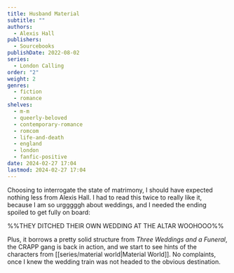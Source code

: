 ```yaml
---
title: Husband Material
subtitle: ""
authors:
  - Alexis Hall
publishers:
  - Sourcebooks
publishDate: 2022-08-02
series:
  - London Calling
order: "2"
weight: 2
genres:
  - fiction
  - romance
shelves:
  - m-m
  - queerly-beloved
  - contemporary-romance
  - romcom
  - life-and-death
  - england
  - london
  - fanfic-positive
date: 2024-02-27 17:04
lastmod: 2024-02-27 17:04
---
```

Choosing to interrogate the state of matrimony, I should have expected nothing less from Alexis Hall. I had to read this twice to really like it, because I am so urgggggh about weddings, and I needed the ending spoiled to get fully on board:

%%THEY DITCHED THEIR OWN WEDDING AT THE ALTAR WOOHOOO%%

 Plus, it borrows a pretty solid structure from *Three Weddings and a Funeral*, the CRAPP gang is back in action, and we start to see hints of the characters from [[series/material world|Material World]]. No complaints, once I knew the wedding train was not headed to the obvious destination. 